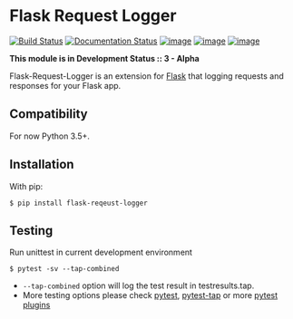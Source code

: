 Flask Request Logger
====================
[![Build Status](https://img.shields.io/travis/BbsonLin/flask-request-logger.svg?style=flat-square)](https://travis-ci.org/BbsonLin/flask-request-logger)
[![Documentation Status](https://img.shields.io/readthedocs/flask-request-logger/latest.svg?style=flat-square)](https://flask-request-logger.readthedocs.io/en/latest/)
[![image](https://img.shields.io/pypi/v/flask-request-logger.svg?style=flat-square)](https://pypi.org/project/flask-request-logger/)
[![image](https://img.shields.io/pypi/l/flask-request-logger.svg?style=flat-square)](https://pypi.org/project/flask-request-logger/)
[![image](https://img.shields.io/pypi/pyversions/flask-request-logger.svg?style=flat-square)](https://pypi.org/project/flask-request-logger/)


**This module is in Development Status :: 3 - Alpha**

Flask-Request-Logger is an extension for [Flask](http://flask.pocoo.org/) that logging requests and responses for your Flask app.

Compatibility
-------------

For now Python 3.5+.

Installation
------------

With pip:
```
$ pip install flask-reqeust-logger
```

Testing
-------

Run unittest in current development environment
```
$ pytest -sv --tap-combined
```
* `--tap-combined` option will log the test result in testresults.tap.  
* More testing options please check [pytest](https://github.com/pytest-dev/pytest/), [pytest-tap](https://github.com/python-tap/pytest-tap) or more [pytest plugins](http://plugincompat.herokuapp.com/)
